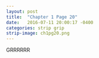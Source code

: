 ```yaml
---
layout: post
title:  "Chapter 1 Page 20"
date:   2016-07-11 20:00:17 -0400
categories: strip grip
strip-image: ch1pg20.png
---
```

GRRRRRR
